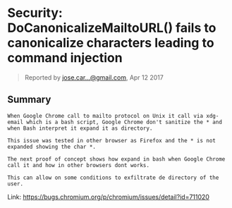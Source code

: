 # Security: DoCanonicalizeMailtoURL() fails to canonicalize characters leading to command injection

> Reported by jose.car...@gmail.com, Apr 12 2017

## Summary 


```
When Google Chrome call to mailto protocol on Unix it call via xdg-email which is a bash script, Google Chrome don't sanitize the * and when Bash interpret it expand it as directory.

This issue was tested in other browser as Firefox and the * is not expanded showing the char *.

The next proof of concept shows how expand in bash when Google Chrome call it and how in other browsers dont works.

This can allow on some conditions to exfiltrate de directory of the user.
```

Link: https://bugs.chromium.org/p/chromium/issues/detail?id=711020